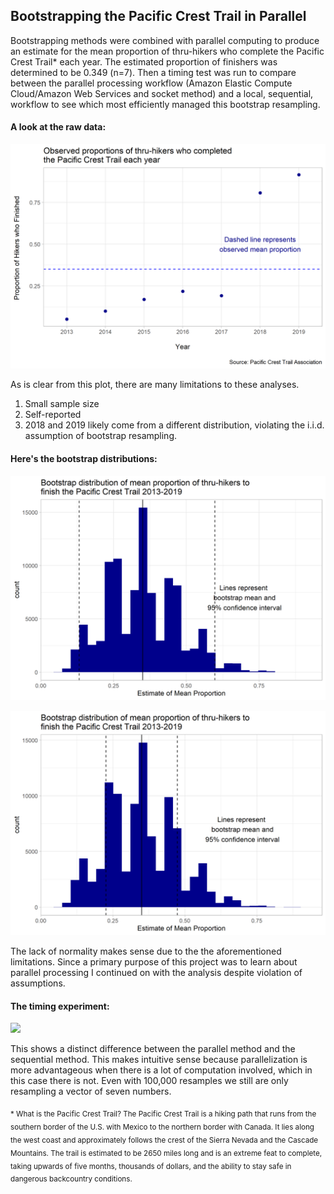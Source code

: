 ## Bootstrapping the Pacific Crest Trail in Parallel

Bootstrapping methods were combined with parallel computing to produce an estimate for the mean proportion of thru-hikers who complete the Pacific Crest Trail*  each year. The estimated proportion of finishers was determined to be 0.349 (n=7). Then a timing test was run to compare between the parallel processing workflow (Amazon Elastic Compute Cloud/Amazon Web Services and socket method) and a local, sequential, workflow to see which most efficiently managed this bootstrap resampling.

#### A look at the raw data:

![](images/observed-data-plot.png)

As is clear from this plot, there are many limitations to these analyses. 
1. Small sample size
2. Self-reported 
3. 2018 and 2019 likely come from a different distribution, violating the i.i.d. assumption of bootstrap resampling.

#### Here's the bootstrap distributions:

![](images/bootstrap-distribution-plot.png)

![](images/parallel-bootstrap-distribution-plot.png)

The lack of normality makes sense due to the the aforementioned limitations.
Since a primary purpose of this project was to learn about parallel processing I continued on with the analysis despite violation of assumptions.

#### The timing experiment:

![](timing-experiment-plot.png)

This shows a distinct difference between the parallel method and the sequential method. This makes intuitive sense because parallelization is more advantageous when there is a lot of computation involved, which in this case there is not. Even with 100,000 resamples we still are only resampling a vector of seven numbers.




<sub> * What is the Pacific Crest Trail? The Pacific Crest Trail is a hiking path that runs from the southern border of the U.S. with Mexico to the northern border with Canada. It lies along the west coast and approximately follows the crest of the Sierra Nevada and the Cascade Mountains. The trail is estimated to be 2650 miles long and is an extreme feat to complete, taking upwards of five months, thousands of dollars, and the ability to stay safe in dangerous backcountry conditions.</sub>
